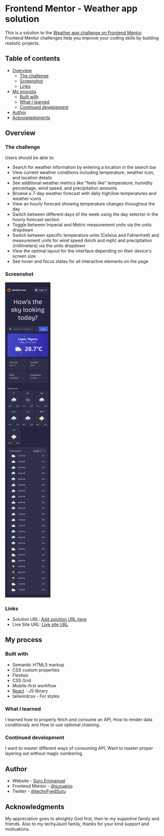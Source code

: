 # Frontend Mentor - Weather app solution

This is a solution to the [Weather app challenge on Frontend Mentor](https://www.frontendmentor.io/challenges/weather-app-K1FhddVm49). Frontend Mentor challenges help you improve your coding skills by building realistic projects. 

## Table of contents

- [Overview](#overview)
  - [The challenge](#the-challenge)
  - [Screenshot](#screenshot)
  - [Links](#links)
- [My process](#my-process)
  - [Built with](#built-with)
  - [What I learned](#what-i-learned)
  - [Continued development](#continued-development)
- [Author](#author)
- [Acknowledgments](#acknowledgments)

## Overview

### The challenge

Users should be able to:

- Search for weather information by entering a location in the search bar
- View current weather conditions including temperature, weather icon, and location details
- See additional weather metrics like "feels like" temperature, humidity percentage, wind speed, and precipitation amounts
- Browse a 7-day weather forecast with daily high/low temperatures and weather icons
- View an hourly forecast showing temperature changes throughout the day
- Switch between different days of the week using the day selector in the hourly forecast section
- Toggle between Imperial and Metric measurement units via the units dropdown 
- Switch between specific temperature units (Celsius and Fahrenheit) and measurement units for wind speed (km/h and mph) and precipitation (millimeters) via the units dropdown
- View the optimal layout for the interface depending on their device's screen size
- See hover and focus states for all interactive elements on the page

### Screenshot

![Mobile screenshot](./public/images/mobile.png)



### Links

- Solution URL: [Add solution URL here](https://your-solution-url.com)
- Live Site URL: [Live site URL](https://suru-weatherapp.vercel.app/)

## My process

### Built with

- Semantic HTML5 markup
- CSS custom properties
- Flexbox
- CSS Grid
- Mobile-first workflow
- [React](https://reactjs.org/) - JS library
- tailwindcss - For styles


### What I learned

I learned how to properly fetch and consume an API,
How to render data conditionaly and 
How to use optional chaining.

### Continued development

I want to master different ways of consuming API,
Want to master proper layering out without magic numbering.

## Author

- Website - [Suru Emmanuel](https://suruemmanuel.vercel.app)
- Frontend Mentor - [@suruaino](https://www.frontendmentor.io/profile/suruaino)
- Twitter - [@techyFyedSuru](https://x.com/techyFyedSuru)


## Acknowledgments

My appreciation goes to almighty God first, then to my suppotive family and friends.
Also to my techyJaunt family, thanks for your kind support and motivations.


